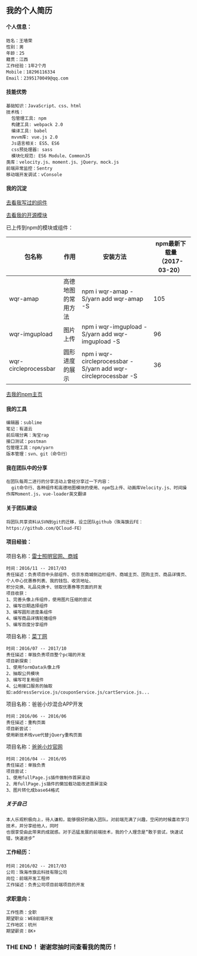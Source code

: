 ## 我的个人简历
#### 个人信息：
```
姓名：王墙荣          
性别：男
年龄：25              
籍贯：江西
工作经验：1年2个月
Mobile：18296116334
Email：2395170049@qq.com
```
#### 技能优势
```
基础知识：JavaScript、css、html
技术栈：
  包管理工具: npm
  构建工具: webpack 2.0
  编译工具: babel
  mvvm库: vue.js 2.0
  Js语言相关: ES5、ES6
  css预处理器: sass
  模块化规范: ES6 Module、CommonJS
类库：velocity.js、moment.js、jQuery、mock.js
前端异常监控：Sentry
移动端开发调试：vConsole
```
#### 我的沉淀
[去看我写过的组件](https://github.com/WangQiangrong/components)

[去看我的开源模块](https://github.com/WangQiangrong/wqr-amap)


已上传到npm的模块或组件：

包名称|作用|安装方法|npm最新下载量（2017-03-20）
---|---|---|---
wqr-amap|高德地图的常用方法|npm i wqr-amap -S/yarn add wqr-amap -S|105
wqr-imgupload|图片上传|npm i wqr-imgupload -S/yarn add wqr-imgupload -S|96
wqr-circleprocessbar|圆形进度的展示|npm i wqr-circleprocessbar -S/yarn add wqr-circleprocessbar -S|36

[去我的npm主页](https://www.npmjs.com/~575201314)

#### 我的工具
```
编辑器：sublime
笔记：有道云
前后端分离：淘宝rap 
接口测试：postman
包管理工具：npm/yarn
版本管理：svn、git（命令行）
```
#### 我在团队中的分享
```
在团队每周二进行的分享活动上曾经分享过一下内容：
  git命令行、各种组件和高德地图模块的使用、npm包上传、动画库Velocity.js、时间操作库Moment.js，vue-loader英文翻译
```
#### 关于团队建设
```
将团队共享资料从SVN到git的迁移，设立团队github（珠海旗云FE：https://github.com/QCloud-FE）
```
#### 项目经验：
项目名称：[雷士照明官网、商城](http://www.nvc-lighting.com.cn/)
```
时间：2016/11 -- 2017/03
责任描述：负责项目中头部组件、仿京东商城侧边栏组件、商城主页、团购主页、商品详情页、个人中心优惠券列表、我的钱包、收货地址、
积分兑换、礼品兑换卡、领取优惠券等页面的开发
项目收获：
1、完善头像上传组件，使用图片压缩的尝试
2、编写日期选择组件
3、编写圆形进度条组件
4、编写商品详情轮播组件
5、编写百度分享组件
```
项目名称：[菜丁网](http://www.greencd.cn/)
```
时间：2016/07 -- 2017/10
责任描述：单独负责项目整个pc端的开发
项目新探索：
1、使用formData头像上传
2、抽取公共模块
3、编写可复用组件
4、公用接口服务的抽取如:addressService.js/couponService.js/cartService.js...
```

项目名称：爸爸小炒混合APP开发
```
时间：2016/06 -- 2016/06
责任描述：重构页面
项目新尝试：
使用新技术栈vue代替jQuery重构页面
```
项目名称：[爸爸小炒官网](http://www.dadcooker.com/)
```
时间：2016/04 -- 2016/05
责任描述：单独负责
项目尝试：
1、使用fullPage.js插件做制作首屏滚动
2、用fullPage.js插件的懒加载功能改进首屏渲染
3、图片转化成base64格式
```
##### 关于自己
```
本人乐观积极向上，待人谦和，能够很好的融入团队。对前端充满了兴趣，空闲的时候喜欢学习技术，并分享给他人，同时
也很享受由此带来的成就感。对于迅猛发展的前端技术，我的个人理念是“敢于尝试，快速试错，快速进步”
```
#### 工作经历：
```
时间：2016/02 -- 2017/03
公司：珠海市旗云科技有限公司
岗位：前端开发工程师
工作描述：负责公司项目前端项目的开发
```
#### 求职意向：

```
工作性质：全职
期望职业：WEB前端开发
工作地区：杭州
期望薪资：8K+
```
### THE END！ 谢谢您抽时间查看我的简历！
